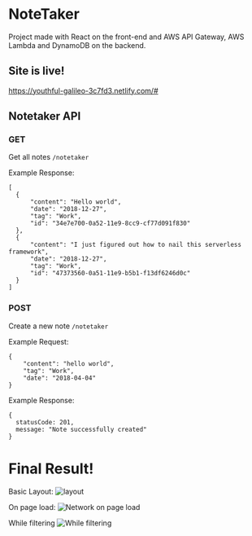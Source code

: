 # NoteTaker

Project made with React on the front-end and AWS API Gateway, AWS Lambda and DynamoDB on the backend.

## Site is live!

https://youthful-galileo-3c7fd3.netlify.com/#

## Notetaker API

### GET

Get all notes ```/notetaker```

Example Response:

```
[
  {
      "content": "Hello world",
      "date": "2018-12-27",
      "tag": "Work",
      "id": "34e7e700-0a52-11e9-8cc9-cf77d091f830"
  },
  {
      "content": "I just figured out how to nail this serverless framework",
      "date": "2018-12-27",
      "tag": "Work",
      "id": "47373560-0a51-11e9-b5b1-f13df6246d0c"
  }
]
```

### POST

Create a new note ```/notetaker```

Example Request:
```
{
	"content": "hello world",
	"tag": "Work",
	"date": "2018-04-04"
}
```

Example Response:

```
{
  statusCode: 201,
  message: "Note successfully created"
}
```

# Final Result!

Basic Layout:
![layout](layout.gif)

On page load:
![Network on page load](get.gif)

While filtering
![While filtering](filter.gif)

